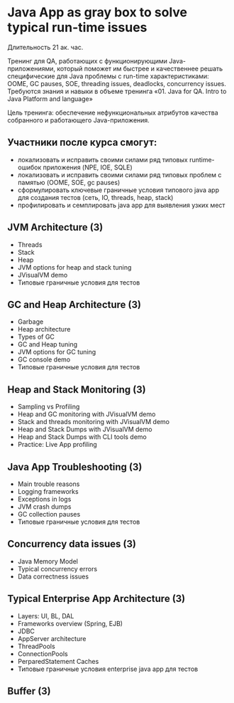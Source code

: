 # Java App as gray box to solve typical run-time issues
Длительность 21 ак. час.

Тренинг для QA, работающих с функционирующими Java-приложениями, который поможет им быстрее и качественнее решать специфические для Java проблемы с run-time характеристиками: OOME, GC pauses, SOE, threading issues, deadlocks, concurrency issues.
Требуются знания и навыки в объеме тренинга «01. Java for QA. Intro to Java Platform and language»

Цель тренинга: обеспечение нефункциональных атрибутов качества собранного и работающего Java-приложения.

## Участники после курса смогут:
- локализовать и исправить своими силами ряд типовых runtime-ошибок приложения (NPE, IOE, SQLE)
- локализовать и исправить своими силами ряд типовых проблем с памятью (OOME, SOE, gc pauses)
- сформулировать ключевые граничные условия типового java app для создания тестов (сеть, IO, threads, heap, stack)
- профилировать и семплировать java app для выявления узких мест


## JVM Architecture (3)
- Threads
- Stack
- Heap
- JVM options for heap and stack tuning
- JVisualVM demo
- Типовые граничные условия для тестов

## GC and Heap Architecture (3)
- Garbage
- Heap architecture
- Types of GC
- GC and Heap tuning
- JVM options for GC tuning
- GC console demo
- Типовые граничные условия для тестов

## Heap and Stack Monitoring (3)
- Sampling vs Profiling
- Heap and GC monitoring with JVisualVM demo
- Stack and threads monitoring with JVisualVM demo
- Heap and Stack Dumps with JVisualVM demo
- Heap and Stack Dumps with CLI tools demo
- Practice: Live App profiling

## Java App Troubleshooting (3)
- Main trouble reasons
- Logging frameworks
- Exceptions in logs
- JVM crash dumps
- GC collection pauses
- Типовые граничные условия для тестов

## Concurrency data issues (3)
- Java Memory Model
- Typical concurrency errors
- Data correctness issues

## Typical Enterprise App Architecture (3)
- Layers: UI, BL, DAL
- Frameworks overview (Spring, EJB)
- JDBC
- AppServer architecture
- ThreadPools
- ConnectionPools
- PerparedStatement Caches
- Типовые граничные условия enterprise java app для тестов

## Buffer (3)
